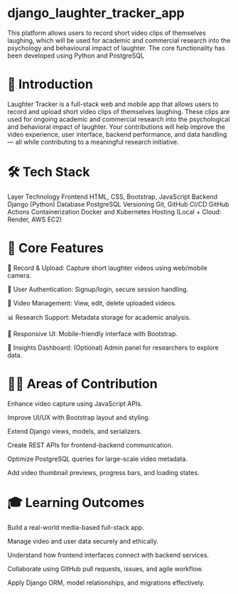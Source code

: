 # django_laughter_tracker_app
This platform allows users to record short video clips of themselves laughing, which will be used for academic and commercial research into the psychology and behavioural impact of laughter. The core functionality has been developed using Python and PostgreSQL

 
# 🎉 Introduction
Laughter Tracker is a full-stack web and mobile app that allows users to record and upload short video clips of themselves laughing. These clips are used for ongoing academic and commercial research into the psychological and behavioral impact of laughter. Your contributions will help improve the video experience, user interface, backend performance, and data handling — all while contributing to a meaningful research initiative.

# 🛠 Tech Stack
Layer	Technology
Frontend	HTML, CSS, Bootstrap, JavaScript
Backend	Django (Python)
Database	PostgreSQL
Versioning	Git, GitHub
CI/CD    GitHub Actions
Containerization   Docker and Kubernetes
Hosting	(Local + Cloud: Render, AWS EC2)

# 🚀 Core Features
🎥 Record & Upload: Capture short laughter videos using web/mobile camera.

👤 User Authentication: Signup/login, secure session handling.

📁 Video Management: View, edit, delete uploaded videos.

📊 Research Support: Metadata storage for academic analysis.

📱 Responsive UI: Mobile-friendly interface with Bootstrap.

🧠 Insights Dashboard: (Optional) Admin panel for researchers to explore data.

# 🧑‍💻 Areas of Contribution
Enhance video capture using JavaScript APIs.

Improve UI/UX with Bootstrap layout and styling.

Extend Django views, models, and serializers.

Create REST APIs for frontend-backend communication.

Optimize PostgreSQL queries for large-scale video metadata.

Add video thumbnail previews, progress bars, and loading states.

# 🎓 Learning Outcomes
Build a real-world media-based full-stack app.

Manage video and user data securely and ethically.

Understand how frontend interfaces connect with backend services.

Collaborate using GitHub pull requests, issues, and agile workflow.

Apply Django ORM, model relationships, and migrations effectively.
